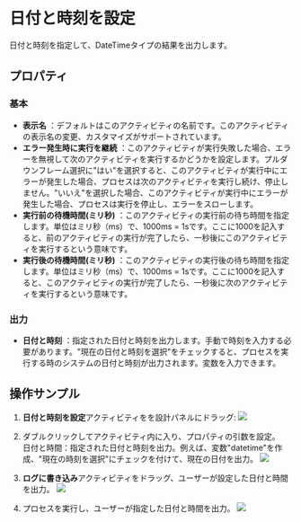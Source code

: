 # 日付と時刻を設定

日付と時刻を指定して、DateTimeタイプの結果を出力します。

## プロパティ

### 基本

- **表示名** ：デフォルトはこのアクティビティの名前です。このアクティビティの表示名の変更、カスタマイズがサポートされています。
- **エラー発生時に実行を継続** ：このアクティビティが実行失敗した場合、エラーを無視して次のアクティビティを実行するかどうかを設定します。プルダウンフレーム選択に"はい"を選択すると、このアクティビティが実行中にエラーが発生した場合、プロセスは次のアクティビティを実行し続け、停止しません。"いいえ"を選択した場合、このアクティビティが実行中にエラーが発生した場合、プロセスは実行を停止し、エラーをスローします。
- **実行前の待機時間(ミリ秒)** ：このアクティビティの実行前の待ち時間を指定します。単位はミリ秒（ms）で、1000ms = 1sです。ここに1000を記入すると、前のアクティビティの実行が完了したら、一秒後にこのアクティビティを実行するという意味です。
- **実行後の待機時間(ミリ秒)** ：このアクティビティの実行後の待ち時間を指定します。単位はミリ秒（ms）で、1000ms = 1sです。ここに1000を記入すると、このアクティビティの実行が完了したら、一秒後に次のアクティビティを実行するという意味です。


### 出力

- **日付と時刻** ：指定された日付と時刻を出力します。手動で時刻を入力する必要があります。"現在の日付と時刻を選択"をチェックすると、プロセスを実行する時のシステムの日付と時刻が出力されます。変数を入力できます。

## 操作サンプル
1. **日付と時刻を設定**アクティビティをを設計パネルにドラッグ:
![](https://docimages.blob.core.chinacloudapi.cn/images/Activities/setDate-1.png)

2. ダブルクリックしてアクティビティ内に入り、プロパティの引数を設定。
<br/> 日付と時間：指定された日付と時刻を出力。例えば、変数"datetime"を作成、"現在の時刻を選択"にチェックを付けて、現在の日付を出力。
![](https://docimages.blob.core.chinacloudapi.cn/images/Activities/setDate-2.png)


3. **ログに書き込み**アクティビティをドラッグ、ユーザーが設定した日付と時間を出力。
![](https://docimages.blob.core.chinacloudapi.cn/images/Activities/setDate-3.png)

4. プロセスを実行し、ユーザーが指定した日付と時間を出力。
![](https://docimages.blob.core.chinacloudapi.cn/images/Activities/setDate-4.png)

